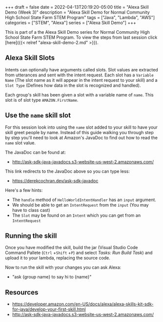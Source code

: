 +++ 
draft = false
date = 2022-04-13T20:19:20-05:00
title = "Alexa Skill Demo (Week 3)"
description = "Alexa Skill Demo for Normal Community High School State Farm STEM Program"
tags = ["Java", "Lambda", "AWS"]
categories = ["STEM", "Alexa"]
series = ["Alexa Skill Demo"]
+++

This is part of a the Alexa Skill Demo series for Normal Community High School State Farm STEM Program.
To view the steps from last session click [here]({{< relref "alexa-skill-demo-2.md" >}}).

## Alexa Skill Slots
Intents can optionally have arguments called slots. Slot values are extracted from utterances and sent with the intent request. Each slot has a `Variable Name` (The slot name as it will appear in the intent request to your skill) and a `Slot Type` (Defines how data in the slot is recognized and handled).

Each group's skill has been given a slot with a variable name of `name`. This slot is of slot type `AMAZON.FirstName`.

## Use the `name` skill slot
For this session look into using the `name` slot added to your skill to have your skill greet people by name. Instead of this guide walking you through step by step you'll need to look at Amazon's JavaDoc to find out how to read the `name` slot value.

The JavaDoc can be found at:
- http://ask-sdk-java-javadocs.s3-website-us-west-2.amazonaws.com/

This link redirects to the JavaDoc above so you can type less:
- https://derekcochran.dev/ask-sdk-javadoc

Here's a few hints:
- The `handle` method of `HelloWorldIntentHandler` has an `input` argument.
- We should be able to get an `IntentRequest` from the `input` (You may have to class cast)
- The `Slot` may be found on an `Intent` which you can get from an `IntentRequest`

## Running the skill
Once you have modified the skill, build the jar (Visual Studio Code Command Pallete (`Ctrl` +`Shift` +`P`) and select *Tasks: Run Build Task*) and upload it to your lambda, replacing the source code.

Now to run the skill with your changes you can ask Alexa:
- "ask {group name} to say hi to {name}"

## Resources
- https://developer.amazon.com/en-US/docs/alexa/alexa-skills-kit-sdk-for-java/develop-your-first-skill.html
- http://ask-sdk-java-javadocs.s3-website-us-west-2.amazonaws.com/